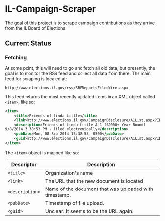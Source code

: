 IL-Campaign-Scraper
===================

The goal of this project is to scrape campaign contributions as they arrive from the IL Board of Elections

## Current Status
### Fetching
At some point, this will need to go and fetch all old data, but 
presently, the goal is to monitor the RSS feed and collect all data from 
there.  The main feed for scraping is located at:

```
http://www.elections.il.gov/rss/SBEReportsFiledWire.aspx
```
This feed returns the most recently updated items in an XML object 
called `<item>`, like so:

```xml
<item>
    <title>Friends of Linda Little</title>
    <link>http://www.elections.il.gov/CampaignDisclosure/A1List.aspx?ID=541232&amp;FiledDocID=541232&amp;ContributionType=All%20Types&amp;Archived=False</link>
    <description>Friends of Linda Little A-1 ($1000+ Year Round) 
9/8/2014 3:38:53 PM - Filed electronically</description>
    <pubDate>Mon, 08 Sep 2014 15:38:53 -0500</pubDate>
    <guid>http://www.elections.il.gov/CampaignDisclosure/A1List.aspx?ID=541232&amp;FiledDocID=541232&amp;ContributionType=All%20Types&amp;Archived=False#541232</guid>
</item>
```
The `<item>` object is mapped like so:

| Descriptor | Description         |
| ---------- | ------------------- |
| `<title>`    | Organization's name |
| `<link>`     | The URL that the new document is located |
| `<description>` | Name of the document that was uploaded with timestamp. |
| `<pubDate>`  | Timestamp of file upload. |
| `<guid>`     | Unclear. It seems to be the URL again. |



